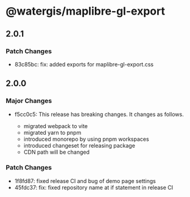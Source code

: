 # @watergis/maplibre-gl-export

## 2.0.1

### Patch Changes

- 83c85bc: fix: added exports for maplibre-gl-export.css

## 2.0.0

### Major Changes

- f5cc0c5: This release has breaking changes. It changes as follows.

  - migrated webpack to vite
  - migrated yarn to pnpm
  - introduced monorepo by using pnpm workspaces
  - introduced changeset for releasing package
  - CDN path will be changed

### Patch Changes

- 1f8fd87: fixed release CI and bug of demo page settings
- 45fdc37: fix: fixed repository name at if statement in release CI
